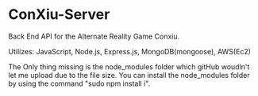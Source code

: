 # ConXiu-Server

Back End API for the Alternate Reality Game Conxiu.

Utilizes: JavaScript, Node.js, Express.js, MongoDB(mongoose), AWS(Ec2)

The Only thing missing is the node_modules folder which gitHub woudln't let me upload due to the file size.
You can install the node_modules folder by using the command "sudo npm install i".

